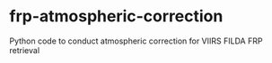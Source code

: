 # frp-atmospheric-correction
Python code to conduct atmospheric correction for VIIRS FILDA FRP retrieval
